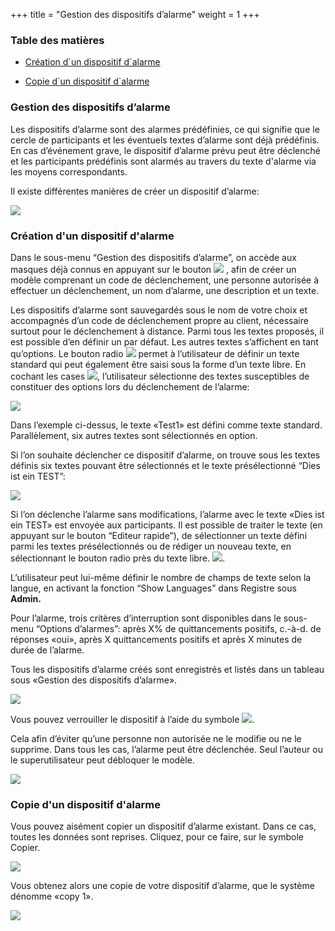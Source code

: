 +++
title = "Gestion des dispositifs d’alarme"
weight = 1
+++

### Table des matières  

-   [Création d\`un dispositif d\`alarme](#creation_d_un_dispositif_d_alarme)

-   [Copie d\`un dispositif d\`alarme](#copie_d_un_dispositif_d_alarme)

### Gestion des dispositifs d’alarme
    
Les dispositifs d’alarme sont des alarmes prédéfinies, ce qui signifie
que le cercle de participants et les éventuels textes d’alarme sont déjà
prédéfinis. En cas d’événement grave, le dispositif d’alarme prévu peut
être déclenché et les participants prédéfinis sont alarmés au travers du
texte d'alarme via les moyens correspondants.

Il existe différentes manières de créer un dispositif d’alarme:

![](/img/matrix_fr.ec83a8c91584cd0995ca227aab528fd2.png)

<a name="creation_d_un_dispositif_d_alarme"></a>
### Création d'un dispositif d'alarme 


Dans le sous-menu “Gestion des dispositifs d’alarme”, on accède aux
masques déjà connus en appuyant sur le bouton ![](/img/nouveau_dispoisitif_fr.png)
, afin de créer un modèle comprenant un code de déclenchement, une
personne autorisée à effectuer un déclenchement, un nom d’alarme, une
description et un texte.

Les dispositifs d’alarme sont sauvegardés sous le nom de votre choix et
accompagnés d’un code de déclenchement propre au client, nécessaire
surtout pour le déclenchement à distance. Parmi tous les textes
proposés, il est possible d’en définir un par défaut. Les autres textes
s’affichent en tant qu’options. Le bouton radio
 ![](/img/runderblauesdings.png)
permet à l’utilisateur de définir un texte standard qui peut également
être saisi sous la forme d’un texte libre. En cochant les cases
 ![](/img/gutzeichen_ausgefuehlt_fr.png),
l’utilisateur sélectionne des textes susceptibles de constituer des
options lors du déclenchement de l’alarme:

 ![](/img/dies_ist_ein_test.94e8eb64945e20507f2b641a295531a9.png) 

Dans l’exemple ci-dessus, le texte «Test1» est défini comme texte
standard. Parallèlement, six autres textes sont sélectionnés en option.

Si l’on souhaite déclencher ce dispositif d’alarme, on trouve sous les
textes définis six textes pouvant être sélectionnés et le texte
présélectionné “Dies ist ein TEST”:

 ![](/img/dies_ist_ein_test_2_fr.d228ba578ce7f8ebd5772a0708b6cd2b.png) 
 
Si l’on déclenche l’alarme sans modifications, l’alarme avec le texte
«Dies ist ein TEST» est envoyée aux participants. Il est possible de
traiter le texte (en appuyant sur le bouton “Editeur rapide”), de
sélectionner un texte défini parmi les textes présélectionnés ou de
rédiger un nouveau texte, en sélectionnant le bouton radio près du texte
libre.
 ![](/img/text_libre_fr.png).

L’utilisateur peut lui-même définir le nombre de champs de texte selon
la langue, en activant la fonction “Show Languages” dans Registre sous
**Admin.**

Pour l’alarme, trois critères d’interruption sont disponibles dans le
sous-menu “Options d’alarmes”: après X% de quittancements positifs,
c.-à-d. de réponses «oui», après X quittancements positifs et après X
minutes de durée de l’alarme.

Tous les dispositifs d’alarme créés sont enregistrés et listés dans un
tableau sous «Gestion des dispositifs d’alarme».

 ![](/img/scenarios_fr.8601d171c7a6b5813d46aab9889b1cc0.png)

Vous pouvez verrouiller le dispositif à l’aide du symbole
 ![](/img/schloesschen_fr.png).

Cela afin d’éviter qu’une personne non autorisée ne le modifie ou ne le
supprime. Dans tous les cas, l’alarme peut être déclenchée. Seul
l’auteur ou le superutilisateur peut débloquer le modèle.

 ![](/img/sperren_ja_nein_fr.png)



<a name="copie_d_un_dispositif_d_alarme"></a>
### Copie d'un dispositif d'alarme 
 
Vous pouvez aisément copier un dispositif d’alarme existant. Dans ce
cas, toutes les données sont reprises. Cliquez, pour ce faire, sur le
symbole Copier.

 ![](/img/dispositif_fr.99c6c2fb69961703492c35ab6d161f6b.png)

Vous obtenez alors une copie de votre dispositif d’alarme, que le
système dénomme «copy 1».

 ![](/img/dispositif_1_fr.8004ea749e9002d88a0f8c9d919ddb92.png)





